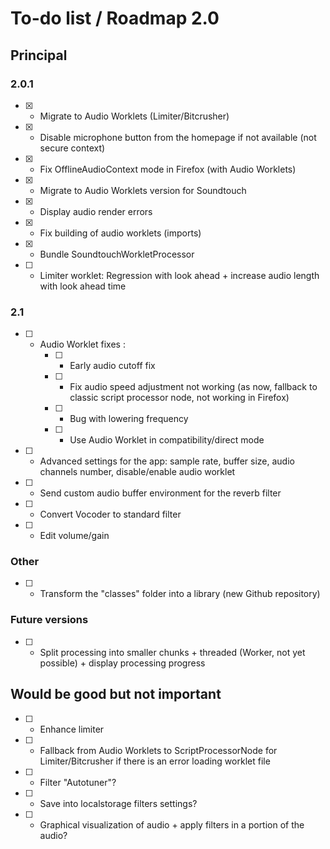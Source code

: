# To-do list / Roadmap 2.0


## Principal

### 2.0.1

* [x] - Migrate to Audio Worklets (Limiter/Bitcrusher)
* [x] - Disable microphone button from the homepage if not available (not secure context)
* [x] - Fix OfflineAudioContext mode in Firefox (with Audio Worklets)
* [x] - Migrate to Audio Worklets version for Soundtouch
* [x] - Display audio render errors
* [x] - Fix building of audio worklets (imports)
* [x] - Bundle SoundtouchWorkletProcessor
* [ ] - Limiter worklet: Regression with look ahead + increase audio length with look ahead time

### 2.1
* [ ] - Audio Worklet fixes :
    * [ ] - Early audio cutoff fix
    * [ ] - Fix audio speed adjustment not working (as now, fallback to classic script processor node, not working in Firefox)
    * [ ] - Bug with lowering frequency
    * [ ] - Use Audio Worklet in compatibility/direct mode
* [ ] - Advanced settings for the app: sample rate, buffer size, audio channels number, disable/enable audio worklet
* [ ] - Send custom audio buffer environment for the reverb filter
* [ ] - Convert Vocoder to standard filter
* [ ] - Edit volume/gain

### Other
* [ ] - Transform the "classes" folder into a library (new Github repository)

### Future versions
* [ ] - Split processing into smaller chunks + threaded (Worker, not yet possible) + display processing progress

## Would be good but not important

* [ ] - Enhance limiter
* [ ] - Fallback from Audio Worklets to ScriptProcessorNode for Limiter/Bitcrusher if there is an error loading worklet file
* [ ] - Filter "Autotuner"?
* [ ] - Save into localstorage filters settings?
* [ ] - Graphical visualization of audio + apply filters in a portion of the audio?

